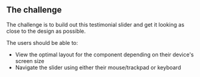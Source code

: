 ## The challenge

The challenge is to build out this testimonial slider and get it looking as close to the design as possible.

The users should be able to: 

- View the optimal layout for the component depending on their device's screen size
- Navigate the slider using either their mouse/trackpad or keyboard
